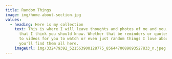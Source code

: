 ```yaml
---
title: Random Things
image: img/home-about-section.jpg
values:
  - heading: Here is my collection
    text: This is where I will leave thoughts and photos of me and you, just things
      that I think you should know. Whether that be reminders or quotes or links
      to videos for you to watch or even just random things I love about you,
      you'll find them all here.
    imageUrl: img/332479392_521563900128775_8564470089093527833_n.jpeg
---
```

